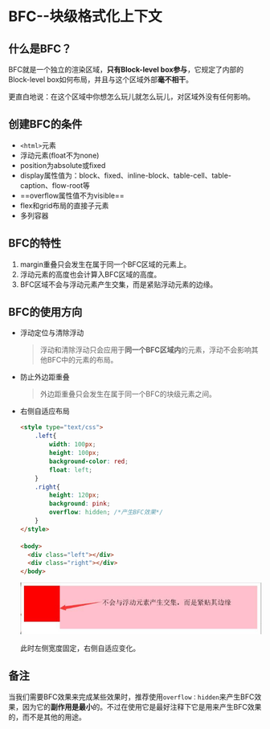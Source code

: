 # BFC--块级格式化上下文

## 什么是BFC？

BFC就是一个独立的渲染区域，**只有Block-level box参与**，它规定了内部的Block-level box如何布局，并且与这个区域外部**毫不相干**。

更直白地说：在这个区域中你想怎么玩儿就怎么玩儿，对区域外没有任何影响。



## 创建BFC的条件

- `<html>`元素
- 浮动元素(float不为none)
- position为absolute或fixed
- display属性值为：block、fixed、inline-block、table-cell、table-caption、flow-root等
- ==overflow属性值不为visible==
- flex和grid布局的直接子元素
- 多列容器



## BFC的特性

1. margin重叠只会发生在属于同一个BFC区域的元素上。
2. 浮动元素的高度也会计算入BFC区域的高度。
3. BFC区域不会与浮动元素产生交集，而是紧贴浮动元素的边缘。



## BFC的使用方向

- 浮动定位与清除浮动

  > 浮动和清除浮动只会应用于**同一个BFC区域内**的元素，浮动不会影响其他BFC中的元素的布局。

  

- 防止外边距重叠

  > 外边距重叠只会发生在属于同一个BFC的块级元素之间。

  

- 右侧自适应布局

  ```html
  <style type="text/css">
      .left{
          width: 100px;
          height: 100px;
          background-color: red;
          float: left;
      }
      .right{
          height: 120px;
          background: pink;
          overflow: hidden; /*产生BFC效果*/
      }
  </style>
  
  <body>
  	<div class="left"></div>
  	<div class="right"></div>
  </body>
  ```

  ![右侧自适应布局](../assets/img/BFC01.jpg)

  此时左侧宽度固定，右侧自适应变化。



## 备注

当我们需要BFC效果来完成某些效果时，推荐使用`overflow：hidden`来产生BFC效果，因为它的**副作用是最小**的。不过在使用它是最好注释下它是用来产生BFC效果的，而不是其他的用途。

